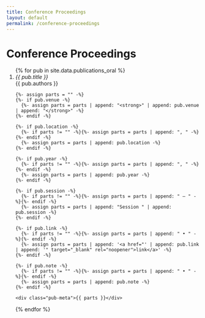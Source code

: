 ```yaml
---
title: Conference Proceedings
layout: default
permalink: /conference-proceedings
---
```


# Conference Proceedings
<ol class="pub-list">
{% for pub in site.data.publications_oral %}
  <li class="pub-item">
    <div class="pub-title"><em>{{ pub.title }}</em></div>
    <div class="pub-authors">{{ pub.authors }}</div>

    {%- assign parts = "" -%}
    {%- if pub.venue -%}
      {%- assign parts = parts | append: "<strong>" | append: pub.venue | append: "</strong>" -%}
    {%- endif -%}

    {%- if pub.location -%}
      {%- if parts != "" -%}{%- assign parts = parts | append: ", " -%}{%- endif -%}
      {%- assign parts = parts | append: pub.location -%}
    {%- endif -%}

    {%- if pub.year -%}
      {%- if parts != "" -%}{%- assign parts = parts | append: ", " -%}{%- endif -%}
      {%- assign parts = parts | append: pub.year -%}
    {%- endif -%}

    {%- if pub.session -%}
      {%- if parts != "" -%}{%- assign parts = parts | append: " — " -%}{%- endif -%}
      {%- assign parts = parts | append: "Session " | append: pub.session -%}
    {%- endif -%}

    {%- if pub.link -%}
      {%- if parts != "" -%}{%- assign parts = parts | append: " • " -%}{%- endif -%}
      {%- assign parts = parts | append: '<a href="' | append: pub.link | append: '" target="_blank" rel="noopener">link</a>' -%}
    {%- endif -%}

    {%- if pub.note -%}
      {%- if parts != "" -%}{%- assign parts = parts | append: " • " -%}{%- endif -%}
      {%- assign parts = parts | append: pub.note -%}
    {%- endif -%}

    <div class="pub-meta">{{ parts }}</div>
  </li>
{% endfor %}
</ol>


